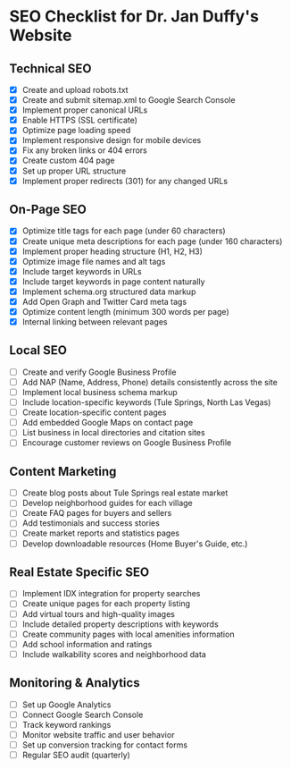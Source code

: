 # SEO Checklist for Dr. Jan Duffy's Website

## Technical SEO
- [x] Create and upload robots.txt
- [x] Create and submit sitemap.xml to Google Search Console
- [x] Implement proper canonical URLs
- [x] Enable HTTPS (SSL certificate)
- [x] Optimize page loading speed
- [x] Implement responsive design for mobile devices
- [x] Fix any broken links or 404 errors
- [x] Create custom 404 page
- [x] Set up proper URL structure
- [x] Implement proper redirects (301) for any changed URLs

## On-Page SEO
- [x] Optimize title tags for each page (under 60 characters)
- [x] Create unique meta descriptions for each page (under 160 characters)
- [x] Implement proper heading structure (H1, H2, H3)
- [x] Optimize image file names and alt tags
- [x] Include target keywords in URLs
- [x] Include target keywords in page content naturally
- [x] Implement schema.org structured data markup
- [x] Add Open Graph and Twitter Card meta tags
- [x] Optimize content length (minimum 300 words per page)
- [x] Internal linking between relevant pages

## Local SEO
- [ ] Create and verify Google Business Profile
- [ ] Add NAP (Name, Address, Phone) details consistently across the site
- [ ] Implement local business schema markup
- [ ] Include location-specific keywords (Tule Springs, North Las Vegas)
- [ ] Create location-specific content pages
- [ ] Add embedded Google Maps on contact page
- [ ] List business in local directories and citation sites
- [ ] Encourage customer reviews on Google Business Profile

## Content Marketing
- [ ] Create blog posts about Tule Springs real estate market
- [ ] Develop neighborhood guides for each village
- [ ] Create FAQ pages for buyers and sellers
- [ ] Add testimonials and success stories
- [ ] Create market reports and statistics pages
- [ ] Develop downloadable resources (Home Buyer's Guide, etc.)

## Real Estate Specific SEO
- [ ] Implement IDX integration for property searches
- [ ] Create unique pages for each property listing
- [ ] Add virtual tours and high-quality images
- [ ] Include detailed property descriptions with keywords
- [ ] Create community pages with local amenities information
- [ ] Add school information and ratings
- [ ] Include walkability scores and neighborhood data

## Monitoring & Analytics
- [ ] Set up Google Analytics
- [ ] Connect Google Search Console
- [ ] Track keyword rankings
- [ ] Monitor website traffic and user behavior
- [ ] Set up conversion tracking for contact forms
- [ ] Regular SEO audit (quarterly)
